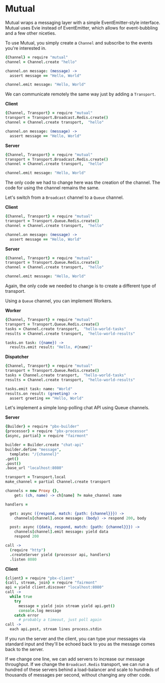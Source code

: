 # Mutual

Mutual wraps a messaging layer with a simple EventEmitter-style interface. Mutual uses Evie instead of EventEmitter, which allows for event-bubbling and a few other niceties.

To use Mutual, you simply create a `Channel` and subscribe to the events you're interested in.

```coffee
{Channel} = require "mutual"
channel = Channel.create "hello"

channel.on message: (message) ->
  assert message == "Hello, World"

channel.emit message: "Hello, World"
```

We can communicate remotely the same way just by adding a `Transport`.

**Client**
```coffee
{Channel, Transport} = require "mutual"
transport = Transport.Broadcast.Redis.create()
channel = Channel.create transport,  "hello"

channel.on message: (message) ->
  assert message == "Hello, World"
```

**Server**
```coffee
{Channel, Transport} = require "mutual"
transport = Transport.Broadcast.Redis.create()
channel = Channel.create transport,  "hello"

channel.emit message: "Hello, World"
```

The only code we had to change here was the creation of the channel. The code for using the channel remains the same.

Let's switch from a `Broadcast` channel to a `Queue` channel.

**Client**
```coffee
{Channel, Transport} = require "mutual"
transport = Transport.Queue.Redis.create()
channel = Channel.create transport,  "hello"

channel.on message: (message) ->
  assert message == "Hello, World"
```

**Server**
```coffee
{Channel, Transport} = require "mutual"
transport = Transport.Queue.Redis.create()
channel = Channel.create transport,  "hello"

channel.emit message: "Hello, World"
```

Again, the only code we needed to change is to create a different type of transport.

Using a `Queue` channel, you can implement Workers.

**Worker**
```coffee
{Channel, Transport} = require "mutual"
transport = Transport.Queue.Redis.create()
tasks = Channel.create transport,  "hello-world-tasks"
results = Channel.create transport,  "hello-world-results"

tasks.on task: ({name}) ->
  results.emit result: "Hello, #{name}"
```

**Dispatcher**
```coffee
{Channel, Transport} = require "mutual"
transport = Transport.Queue.Redis.create()
tasks = Channel.create transport,  "hello-world-tasks"
results = Channel.create transport,  "hello-world-results"

tasks.emit task: name: "World"
results.on result: (greeting) ->
  assert greeting == "Hello, World"
```

Let's implement a simple long-polling chat API using Queue channels.

**Server**
```coffee
{Builder} = require "pbx-builder"
{processor} = require "pbx-processor"
{async, partial} = require "fairmont"

builder = Builder.create "chat-api"
builder.define "message",
  template: "/{channel}"
.get()
.post()
.base_url "localhost:8080"

transport = Transport.local
make_channel = partial Channel.create transport

channels = new Proxy {},
    get: (ch, name) -> ch[name] ?= make_channel name

handlers =

  get: async ({respond, match: {path: {channel}}}) ->
    channels[channel].once message: (body) -> respond 200, body

  post: async ({data, respond, match: {path: {channel}}}) ->
    channels[channel].emit message: yield data
    respond 200

call ->
  (require "http")
  .createServer yield (processor api, handlers)
  .listen 8080
```

**Client**
```coffee
{client} = require "pbx-client"
{call, stream, join} = require "fairmont"
api = yield client.discover "localhost:8080"
call ->
  while true
    try
      message = yield join stream yield api.get()
      console.log message
    catch error
      # probably a timeout, just poll again
call ->
  each api.post, stream lines process.stdin
```

If you run the server and the client, you can type your messages via standard input and they'll be echoed back to you as the message comes back to the server.

If we change one line, we can add servers to increase our message throughput. If we change the `Broadcast.Redis` transport, we can run a hundred of these servers behind a load-balancer and scale to hundreds of thousands of messages per second, without changing any other code.
